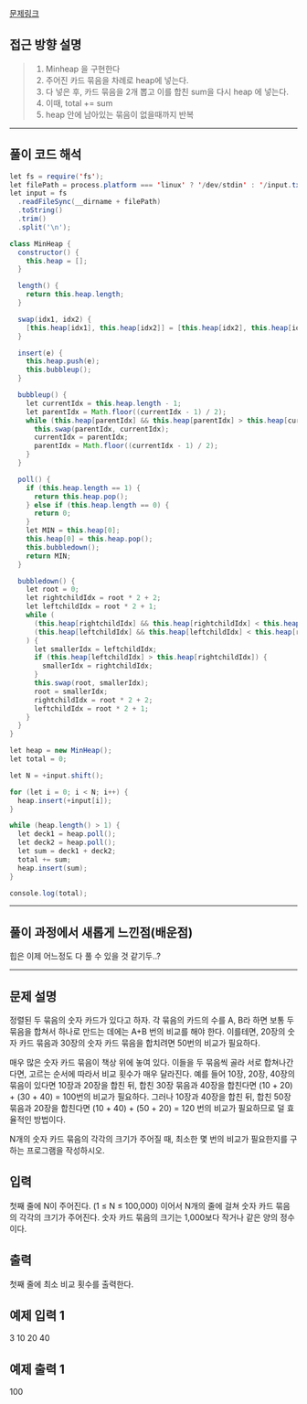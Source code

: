 [문제링크](https://www.acmicpc.net/problem/1021)

## 접근 방향 설명

> 1) Minheap 을 구현한다
> 2) 주어진 카드 묶음을 차례로 heap에 넣는다.
> 3) 다 넣은 후, 카드 묶음을 2개 뽑고 이를 합친 sum을 다시 heap 에 넣는다.
> 4) 이때, total += sum 
> 5) heap 안에 남아있는 묶음이 없을때까지 반복

--- 

## 풀이 코드 해석
``` java script
let fs = require('fs');
let filePath = process.platform === 'linux' ? '/dev/stdin' : '/input.txt';
let input = fs
  .readFileSync(__dirname + filePath)
  .toString()
  .trim()
  .split('\n');

class MinHeap {
  constructor() {
    this.heap = [];
  }

  length() {
    return this.heap.length;
  }

  swap(idx1, idx2) {
    [this.heap[idx1], this.heap[idx2]] = [this.heap[idx2], this.heap[idx1]];
  }

  insert(e) {
    this.heap.push(e);
    this.bubbleup();
  }

  bubbleup() {
    let currentIdx = this.heap.length - 1;
    let parentIdx = Math.floor((currentIdx - 1) / 2);
    while (this.heap[parentIdx] && this.heap[parentIdx] > this.heap[currentIdx]) {
      this.swap(parentIdx, currentIdx);
      currentIdx = parentIdx;
      parentIdx = Math.floor((currentIdx - 1) / 2);
    }
  }

  poll() {
    if (this.heap.length == 1) {
      return this.heap.pop();
    } else if (this.heap.length == 0) {
      return 0;
    }
    let MIN = this.heap[0];
    this.heap[0] = this.heap.pop();
    this.bubbledown();
    return MIN;
  }

  bubbledown() {
    let root = 0;
    let rightchildIdx = root * 2 + 2;
    let leftchildIdx = root * 2 + 1;
    while (
      (this.heap[rightchildIdx] && this.heap[rightchildIdx] < this.heap[root]) ||
      (this.heap[leftchildIdx] && this.heap[leftchildIdx] < this.heap[root])
    ) {
      let smallerIdx = leftchildIdx;
      if (this.heap[leftchildIdx] > this.heap[rightchildIdx]) {
        smallerIdx = rightchildIdx;
      }
      this.swap(root, smallerIdx);
      root = smallerIdx;
      rightchildIdx = root * 2 + 2;
      leftchildIdx = root * 2 + 1;
    }
  }
}

let heap = new MinHeap();
let total = 0;

let N = +input.shift();

for (let i = 0; i < N; i++) {
  heap.insert(+input[i]);
}

while (heap.length() > 1) {
  let deck1 = heap.poll();
  let deck2 = heap.poll();
  let sum = deck1 + deck2;
  total += sum;
  heap.insert(sum);
}

console.log(total);
```
---

## 풀이 과정에서 새롭게 느낀점(배운점)

힙은 이제 어느정도 다 풀 수 있을 것 같기두..?

---- 
## 문제 설명
정렬된 두 묶음의 숫자 카드가 있다고 하자. 각 묶음의 카드의 수를 A, B라 하면 보통 두 묶음을 합쳐서 하나로 만드는 데에는 A+B 번의 비교를 해야 한다. 이를테면, 20장의 숫자 카드 묶음과 30장의 숫자 카드 묶음을 합치려면 50번의 비교가 필요하다.

매우 많은 숫자 카드 묶음이 책상 위에 놓여 있다. 이들을 두 묶음씩 골라 서로 합쳐나간다면, 고르는 순서에 따라서 비교 횟수가 매우 달라진다. 예를 들어 10장, 20장, 40장의 묶음이 있다면 10장과 20장을 합친 뒤, 합친 30장 묶음과 40장을 합친다면 (10 + 20) + (30 + 40) = 100번의 비교가 필요하다. 그러나 10장과 40장을 합친 뒤, 합친 50장 묶음과 20장을 합친다면 (10 + 40) + (50 + 20) = 120 번의 비교가 필요하므로 덜 효율적인 방법이다.

N개의 숫자 카드 묶음의 각각의 크기가 주어질 때, 최소한 몇 번의 비교가 필요한지를 구하는 프로그램을 작성하시오.

## 입력
첫째 줄에 N이 주어진다. (1 ≤ N ≤ 100,000) 이어서 N개의 줄에 걸쳐 숫자 카드 묶음의 각각의 크기가 주어진다. 숫자 카드 묶음의 크기는 1,000보다 작거나 같은 양의 정수이다.

## 출력
첫째 줄에 최소 비교 횟수를 출력한다.

## 예제 입력 1 
3
10
20
40

## 예제 출력 1 
100